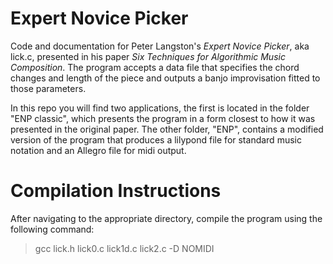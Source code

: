 # Expert Novice Picker

Code and documentation for Peter Langston's *Expert Novice Picker*, aka lick.c, presented in his paper *Six Techniques for Algorithmic Music Composition*. The program accepts a data file that specifies the chord changes and length of the piece and outputs a banjo improvisation fitted to those parameters. 

In this repo you will find two applications, the first is located in the folder "ENP classic", which presents the program in a form closest to how it was presented in the original paper. The other folder, "ENP", contains a modified version of the program that produces a lilypond file for standard music notation and an Allegro file for midi output. 

# Compilation Instructions

After navigating to the appropriate directory, compile the program using the following command:

> gcc lick.h lick0.c lick1d.c lick2.c -D NOMIDI